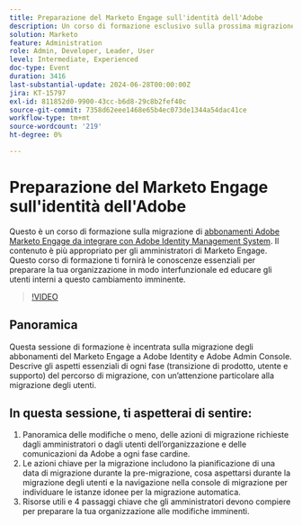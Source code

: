 ```yaml
---
title: Preparazione del Marketo Engage sull'identità dell'Adobe
description: Un corso di formazione esclusivo sulla prossima migrazione a Adobe Admin Console. Questo incontro sarà in un formato di stile "Training the Trainer" in modo da poter prendere ciò che si impara ed educare i capitoli su questo cambiamento imminente.
solution: Marketo
feature: Administration
role: Admin, Developer, Leader, User
level: Intermediate, Experienced
doc-type: Event
duration: 3416
last-substantial-update: 2024-06-28T00:00:00Z
jira: KT-15797
exl-id: 811852d0-9900-43cc-b6d8-29c8b2fef40c
source-git-commit: 7358d62eee1468e65b4ec073de1344a54dac41ce
workflow-type: tm+mt
source-wordcount: '219'
ht-degree: 0%

---
```


# Preparazione del Marketo Engage sull&#39;identità dell&#39;Adobe

Questo è un corso di formazione sulla migrazione di [abbonamenti Adobe Marketo Engage da integrare con Adobe Identity Management System](https://experienceleague.adobe.com/en/docs/marketo/using/product-docs/administration/marketo-with-adobe-identity/adobe-identity-management-overview). Il contenuto è più appropriato per gli amministratori di Marketo Engage. Questo corso di formazione ti fornirà le conoscenze essenziali per preparare la tua organizzazione in modo interfunzionale ed educare gli utenti interni a questo cambiamento imminente.


>[!VIDEO](https://video.tv.adobe.com/v/3430920/?learn=on)

## Panoramica

Questa sessione di formazione è incentrata sulla migrazione degli abbonamenti del Marketo Engage a Adobe Identity e Adobe Admin Console. Descrive gli aspetti essenziali di ogni fase (transizione di prodotto, utente e supporto) del percorso di migrazione, con un’attenzione particolare alla migrazione degli utenti.

## In questa sessione, ti aspetterai di sentire:

1. Panoramica delle modifiche o meno, delle azioni di migrazione richieste dagli amministratori o dagli utenti dell’organizzazione e delle comunicazioni da Adobe a ogni fase cardine.
1. Le azioni chiave per la migrazione includono la pianificazione di una data di migrazione durante la pre-migrazione, cosa aspettarsi durante la migrazione degli utenti e la navigazione nella console di migrazione per individuare le istanze idonee per la migrazione automatica.
1. Risorse utili e 4 passaggi chiave che gli amministratori devono compiere per preparare la tua organizzazione alle modifiche imminenti.
